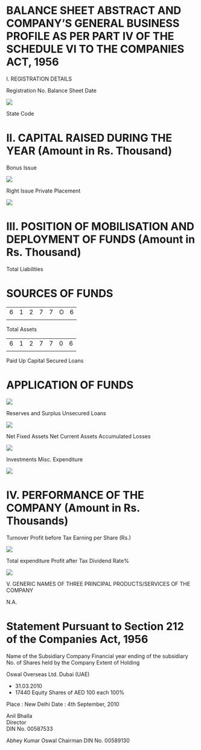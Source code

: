 # BALANCE SHEET ABSTRACT AND COMPANY’S GENERAL BUSINESS PROFILE AS PER PART IV OF THE SCHEDULE VI TO THE COMPANIES ACT, 1956

I. REGISTRATION DETAILS

Registration No. Balance Sheet Date

![](images/dce69d16195fa6d4cf3eda72a361ac87eb3e163e64eb4eb8fba53a5987ee20df.jpg)

State Code

# II. CAPITAL RAISED DURING THE YEAR (Amount in Rs. Thousand)

Bonus Issue

![](images/b5673e8ad42e5a6491b18f3791f0e4f531b8b8ba508958e9ea68ba5604e74c8f.jpg)

Right Issue Private Placement

![](images/f3ac3933ef16cc3aadd39be42b327e716945f988d1ee3f062a3b09a7c249a570.jpg)

# III. POSITION OF MOBILISATION AND DEPLOYMENT OF FUNDS (Amount in Rs. Thousand)

Total Liabilities

# SOURCES OF FUNDS

<table><tr><td>6</td><td>1</td><td>2</td><td>7</td><td>7</td><td>O</td><td>6</td></tr><tr><td></td><td></td><td></td><td></td><td></td><td></td><td></td></tr></table>

Total Assets

<table><tr><td>6</td><td>1</td><td>2</td><td>7</td><td>7</td><td>0</td><td>6</td></tr><tr><td></td><td></td><td></td><td></td><td></td><td></td><td></td></tr></table>

Paid Up Capital Secured Loans

# APPLICATION OF FUNDS

![](images/b320b865f56ee659919bdd2b56fd9a433509a0cda3a4195210ead4c2ea4ba62d.jpg)

Reserves and Surplus Unsecured Loans

![](images/73a9cb506dbb52e77d6d95e90aeb029092a7df814f5af45b831d27f25349bfa2.jpg)

Net Fixed Assets Net Current Assets Accumulated Losses

![](images/083c1038711547aef54000c3c79be859eab17e22b5bff989ab9b01e69d157d53.jpg)

Investments Misc. Expenditure

![](images/a752b411e5f1557f773695433f148e89c7a7fdc19f24a79e811512f59f971c48.jpg)

# IV. PERFORMANCE OF THE COMPANY (Amount in Rs. Thousands)

Turnover Profit before Tax Earning per Share (Rs.)

![](images/1ad884aead5d7b28e369beca73afd8077fa7117c0f3d6ea789e8483cc7a294fb.jpg)

Total expenditure Profit after Tax Dividend Rate%

![](images/b314f935f6143baa61c5742365b21780ab0b319d617713c079beea0978e8579e.jpg)

V. GENERIC NAMES OF THREE PRINCIPAL PRODUCTS/SERVICES OF THE COMPANY

N.A.

# Statement Pursuant to Section 212 of the Companies Act, 1956

Name of the Subsidiary Company Financial year ending of the subsidiary No. of Shares held by the Company Extent of Holding

Oswal Overseas Ltd. Dubai (UAE)   
- 31.03.2010   
- 17440 Equity Shares of AED 100 each $100 \%$

Place : New Delhi Date : 4th September, 2010

Anil Bhalla   
Director   
DIN No. 00587533

Abhey Kumar Oswal Chairman DIN No. 00589130